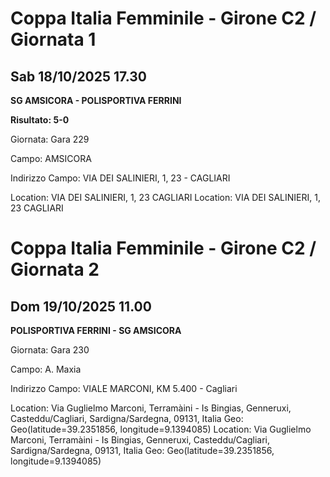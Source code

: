 

# Coppa Italia Femminile  - Girone C2 / Giornata 1

## Sab 18/10/2025 17.30

<strong>SG AMSICORA - POLISPORTIVA FERRINI</strong>

**Risultato: 5-0**

Giornata: Gara 229

Campo: AMSICORA 

Indirizzo Campo:  VIA DEI SALINIERI, 1, 23 - CAGLIARI

Location:  VIA DEI SALINIERI, 1, 23 CAGLIARI
Location:  VIA DEI SALINIERI, 1, 23 CAGLIARI



# Coppa Italia Femminile  - Girone C2 / Giornata 2

## Dom 19/10/2025 11.00

<strong>POLISPORTIVA FERRINI - SG AMSICORA</strong>

Giornata: Gara 230

Campo: A. Maxia 

Indirizzo Campo:  VIALE MARCONI, KM 5.400 - Cagliari

Location: Via Guglielmo Marconi, Terramàini - Is Bingias, Genneruxi, Casteddu/Cagliari, Sardigna/Sardegna, 09131, Italia
Geo: Geo(latitude=39.2351856, longitude=9.1394085)
Location: Via Guglielmo Marconi, Terramàini - Is Bingias, Genneruxi, Casteddu/Cagliari, Sardigna/Sardegna, 09131, Italia
Geo: Geo(latitude=39.2351856, longitude=9.1394085)

